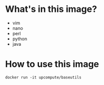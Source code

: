 # What's in this image?

- vim
- nano
- perl
- python
- java

# How to use this image

```
docker run -it upcompute/baseutils
```
